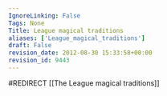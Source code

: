 ```yaml
---
IgnoreLinking: False
Tags: None
Title: League magical traditions
aliases: ['League_magical_traditions']
draft: False
revision_date: 2012-08-30 15:33:58+00:00
revision_id: 9443
---
```


#REDIRECT [[The League magical traditions]]